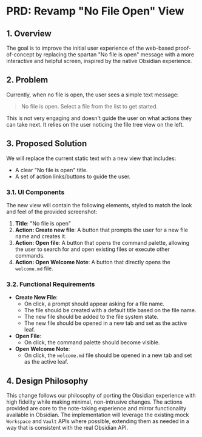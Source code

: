 # PRD: Revamp "No File Open" View

## 1. Overview

The goal is to improve the initial user experience of the web-based proof-of-concept by replacing the spartan "No file is open" message with a more interactive and helpful screen, inspired by the native Obsidian experience.

## 2. Problem

Currently, when no file is open, the user sees a simple text message:

> No file is open.
> Select a file from the list to get started.

This is not very engaging and doesn't guide the user on what actions they can take next. It relies on the user noticing the file tree view on the left.

## 3. Proposed Solution

We will replace the current static text with a new view that includes:
- A clear "No file is open" title.
- A set of action links/buttons to guide the user.

### 3.1. UI Components

The new view will contain the following elements, styled to match the look and feel of the provided screenshot:

1.  **Title**: "No file is open"
2.  **Action: Create new file**: A button that prompts the user for a new file name and creates it.
3.  **Action: Open file**: A button that opens the command palette, allowing the user to search for and open existing files or execute other commands.
4.  **Action: Open Welcome Note**: A button that directly opens the `welcome.md` file.

### 3.2. Functional Requirements

- **Create New File**:
    - On click, a prompt should appear asking for a file name.
    - The file should be created with a default title based on the file name.
    - The new file should be added to the file system state.
    - The new file should be opened in a new tab and set as the active leaf.
- **Open File**:
    - On click, the command palette should become visible.
- **Open Welcome Note**:
    - On click, the `welcome.md` file should be opened in a new tab and set as the active leaf.

## 4. Design Philosophy

This change follows our philosophy of porting the Obsidian experience with high fidelity while making minimal, non-intrusive changes. The actions provided are core to the note-taking experience and mirror functionality available in Obsidian. The implementation will leverage the existing mock `Workspace` and `Vault` APIs where possible, extending them as needed in a way that is consistent with the real Obsidian API.
